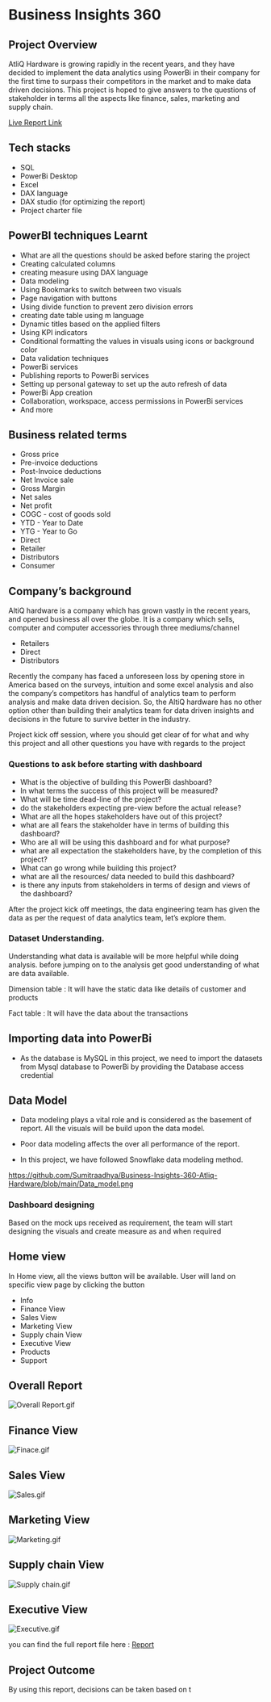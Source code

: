 # Business Insights 360

## Project Overview

AtliQ Hardware is growing rapidly in the recent years, and they have decided to implement the data analytics using PowerBi in their company for the first time to surpass their competitors in the market and to make data driven decisions. This project is hoped to give answers to the questions of stakeholder in terms all the aspects like finance, sales, marketing and supply chain.


[Live Report Link](https://app.powerbi.com/groups/me/reports/03bde21e-6d22-48cb-8ad0-2f8631f8c0eb/b67308fe6e0235067a55?experience=power-bi)

## Tech stacks

- SQL
- PowerBi Desktop
- Excel
- DAX language
- DAX studio (for optimizing the report)
- Project charter file

## PowerBI techniques Learnt

- What are all the questions should be asked before staring the project
- Creating calculated columns
- creating measure using DAX language
- Data modeling
- Using Bookmarks to switch between two visuals
- Page navigation with buttons
- Using divide function to prevent zero division errors
- creating date table using m language
- Dynamic titles based on the applied filters
- Using KPI indicators
- Conditional formatting the values in visuals using icons or background color
- Data validation techniques
- PowerBi services
- Publishing reports to PowerBi services
- Setting up personal gateway to set up the auto refresh of data
- PowerBi App creation
- Collaboration, workspace, access permissions in PowerBi services
- And more 

## Business related terms

- Gross price
- Pre-invoice deductions
- Post-Invoice deductions
- Net Invoice sale
- Gross Margin
- Net sales
- Net profit
- COGC - cost of goods sold
- YTD - Year to Date
- YTG - Year to Go
- Direct
- Retailer
- Distributors
- Consumer

## Company’s background

AltiQ hardware is a company which has grown vastly in the recent years, and opened business all over the globe. It is a company which sells, computer and computer accessories through three mediums/channel

- Retailers
- Direct
- Distributors

Recently the company has faced a unforeseen loss by opening store in America based on the surveys, intuition and some excel analysis and also the company’s competitors has handful of analytics team to perform analysis and make data driven decision. So, the AltiQ hardware has no other option other than building their analytics team for data driven insights and decisions in the future to survive better in the industry. 

Project kick off session, where you should get clear of for what and why this project and all other questions you have with regards to the project

### Questions to ask before starting with dashboard

- What is the objective of building this PowerBi dashboard?
- In what terms the success of this project will be measured?
- What will be time dead-line of the project?
- do the stakeholders expecting pre-view before the actual release?
- What are all the hopes stakeholders have out of this project?
- what are all fears the stakeholder have in terms of building this dashboard?
- Who are all will be using this dashboard and for what purpose?
- what are all expectation the stakeholders have, by the completion of this project?
- What can go wrong while building this project?
- what are all the resources/ data needed to build this dashboard?
- is there any inputs from stakeholders in terms of design and views of the dashboard?

After the project kick off meetings, the data engineering team has given the data as per the request of data analytics team, let’s explore them.

### Dataset **Understanding.**

Understanding what data is available will be more helpful while doing analysis. before jumping on to the analysis get good understanding of what are data available.

Dimension table : It will have the static data like details of customer and products

Fact table : It will have the data about the transactions  

## Importing data into PowerBi

- As the database is MySQL in this project, we need to import the datasets from Mysql database to PowerBi by providing the Database access credential

## Data Model

- Data modeling plays a vital role and is considered as the basement of report. All the visuals will be build upon the data model.
- Poor data modeling affects the over all performance of the report.

- In this project, we have followed Snowflake data modeling method.

https://github.com/Sumitraadhya/Business-Insights-360-Atliq-Hardware/blob/main/Data_model.png

### Dashboard designing

Based on the mock ups received as requirement, the team will start designing the visuals and create measure as and when required

## Home view

In Home view, all the views button will be available. User will land on specific view page by clicking the button 

- Info
- Finance View
- Sales View
- Marketing View
- Supply chain View
- Executive View
- Products
- Support

## Overall Report

![Overall Report.gif](https://github.com/Sumitraadhya/Business-Insights-360-Atliq-Hardware/blob/main/Home%20Page.png)


## Finance View

![Finace.gif](https://github.com/Sumitraadhya/Business-Insights-360-Atliq-Hardware/blob/main/Finance%20View.png)
## Sales View

![Sales.gif](https://github.com/Sumitraadhya/Business-Insights-360-Atliq-Hardware/blob/main/Sales%20View.png)

## Marketing View

![Marketing.gif](https://github.com/Sumitraadhya/Business-Insights-360-Atliq-Hardware/blob/main/Marketing%20View.png)

## Supply chain View

![Supply chain.gif](https://github.com/Sumitraadhya/Business-Insights-360-Atliq-Hardware/blob/main/Supply%20Chain%20View.png)

## Executive View

![Executive.gif](https://github.com/Sumitraadhya/Business-Insights-360-Atliq-Hardware/blob/main/Executive%20view.png)


you can find the full report file here : [Report](https://app.powerbi.com/groups/me/reports/03bde21e-6d22-48cb-8ad0-2f8631f8c0eb/7fb0641eb73a7b15665b?experience=power-bi)


## Project Outcome

By using this report, decisions can be taken based on t










